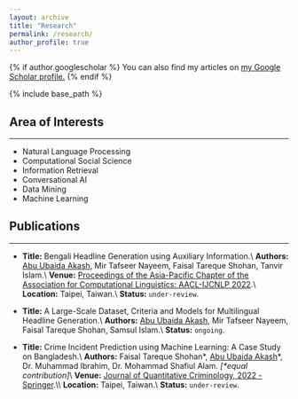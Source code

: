 ```yaml
---
layout: archive
title: "Research"
permalink: /research/
author_profile: true
---
```


{% if author.googlescholar %}
  You can also find my articles on <u><a href="{{author.googlescholar}}">my Google Scholar profile</a>.</u>
{% endif %}

{% include base_path %}

## Area of Interests

---

* Natural Language Processing
* Computational Social Science
* Information Retrieval
* Conversational AI
* Data Mining
* Machine Learning



## Publications

---

* **Title:** Bengali Headline Generation using Auxiliary Information.\\
**Authors:** <ins>Abu Ubaida Akash</ins>, Mir Tafseer Nayeem, Faisal Tareque Shohan, Tanvir Islam.\\
**Venue:** <a href="https://www.aacl2022.org/">Proceedings of the Asia-Pacific Chapter of the Association for Computational Linguistics: AACL-IJCNLP 2022</a>.\\
**Location:** Taipei, Taiwan.\\
**Status:** `under-review`.

* **Title:** A Large-Scale Dataset, Criteria and Models for Multilingual Headline Generation.\\
**Authors:** <ins>Abu Ubaida Akash</ins>, Mir Tafseer Nayeem, Faisal Tareque Shohan, Samsul Islam.\\
**Status:** `ongoing`.

* **Title:** Crime Incident Prediction using Machine Learning: A Case Study on Bangladesh.\\
**Authors:** Faisal Tareque Shohan\*, <ins>Abu Ubaida Akash</ins>\*, Dr. Muhammad Ibrahim, Dr. Mohammad Shafiul Alam. _[*equal contribution]_\\
**Venue:** [Journal of Quantitative Criminology, 2022 - Springer](https://www.springer.com/journal/10940 "https://www.springer.com/journal/10940").\\
**Location:** Taipei, Taiwan.\\
**Status:** `under-review`.

<!-- {% for post in site.research reversed %}
  {% include archive-single.html %}
{% endfor %} -->